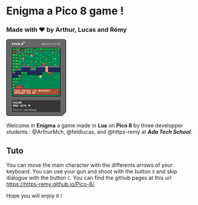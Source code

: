 # Enigma a Pico 8 game !
### Made with ❤️ by **Arthur**, **Lucas** and **Rémy** 


![picture of the carts of the game](enigma.p8.png)


Welcome in **Enigma** a game made in **Lua** on **Pico 8** by three developper students : @ArthurMch, @feldlucas, and @https-remy at _**Ada Tech School**_.

## Tuto

You can move the main character with the differents arrows of your keyboard.
You can use your gun and shoot with the button `X` and skip dialogue with the button `C`.
You can find the github pages at this url  https://https-remy.github.io/Pico-8/

Hope you will enjoy it !
